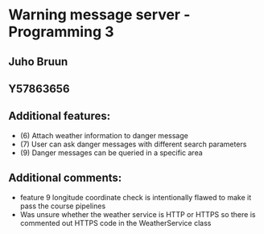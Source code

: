 # Warning message server - Programming 3
## Juho Bruun
## Y57863656

## Additional features:
- (6) Attach weather information to danger message
- (7) User can ask danger messages with different search parameters
- (9) Danger messages can be queried in a specific area

## Additional comments:
- feature 9 longitude coordinate check is intentionally flawed to make it pass the course pipelines
- Was unsure whether the weather service is HTTP or HTTPS so there is commented out HTTPS code in the WeatherService class